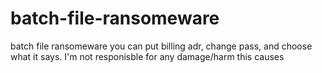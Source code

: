 # batch-file-ransomeware
batch file ransomeware
you can put billing adr, change pass, and choose what it says.
I'm not responisble for any damage/harm this causes
